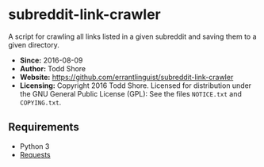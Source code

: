 # subreddit-link-crawler
A script for crawling all links listed in a given subreddit and saving them to a given directory.

* **Since:** 2016-08-09
* **Author:** Todd Shore
* **Website:** https://github.com/errantlinguist/subreddit-link-crawler
* **Licensing:** Copyright 2016 Todd Shore. Licensed for distribution under the GNU General Public License (GPL): See the files `NOTICE.txt` and `COPYING.txt`.

Requirements
--------------------------------------------------------------------------------
- Python 3
- [Requests](https://requests.readthedocs.org/)
